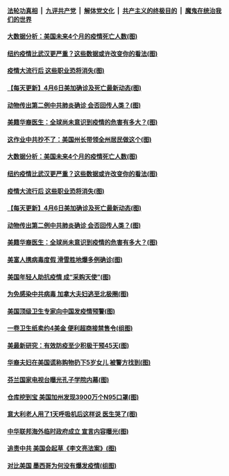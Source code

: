 ####  [法轮功真相](../../../../basic/blob/master/README.md?t=04070001) &nbsp;|&nbsp; [九评共产党](../../../../9ping.md/blob/master/README.md?t=04070001) &nbsp;|&nbsp; [解体党文化](../../../../jtdwh.md/blob/master/README.md?t=04070001)  &nbsp;|&nbsp; [共产主义的终极目的](../../../../gczydzjmd.md/blob/master/README.md?t=04070001) &nbsp;|&nbsp; [魔鬼在统治我们的世界](../../../../mgztzwmdsj.md/blob/master/README.md?t=04070001) 

#### [大数据分析：美国未来4个月的疫情死亡人数(图)](../pages/p3/928834.md?t=04070001) 

#### [纽约疫情比武汉更严重？这些数据或许改变你的看法(图)](../pages/p3/928826.md?t=04070001) 

#### [疫情大流行后 这些职业恐将消失(图)](../pages/p3/928823.md?t=04070001) 

#### [【每天更新】4月6日美加确诊及死亡最新动态(图)](../pages/p3/928262.md?t=04070001) 

#### [动物传出第二例中共肺炎确诊 会否回传人类？(图)](../pages/p3/928795.md?t=04070001) 

#### [美籍华裔医生：全球尚未意识到疫情的危害有多大？(图)](../pages/p3/928784.md?t=04070001) 

#### [这作业中共抄不了：美国州长带领全州居民做这个(图)](../pages/p3/928836.md?t=04070001) 

#### [大数据分析：美国未来4个月的疫情死亡人数(图)](../pages/p3/928834.md?t=04070001) 

#### [纽约疫情比武汉更严重？这些数据或许改变你的看法(图)](../pages/p3/928826.md?t=04070001) 

#### [疫情大流行后 这些职业恐将消失(图)](../pages/p3/928823.md?t=04070001) 

#### [【每天更新】4月6日美加确诊及死亡最新动态(图)](../pages/p3/928262.md?t=04070001) 

#### [动物传出第二例中共肺炎确诊 会否回传人类？(图)](../pages/p3/928795.md?t=04070001) 

#### [美籍华裔医生：全球尚未意识到疫情的危害有多大？(图)](../pages/p3/928784.md?t=04070001) 

#### [美富人携病毒度假 滑雪胜地爆多例确诊(图)](../pages/p3/928780.md?t=04070001) 

#### [美国年轻人助抗疫情 成“采购天使”(图)](../pages/p3/928762.md?t=04070001) 

#### [为免感染中共病毒 加拿大夫妇逃至北极圈(图)](../pages/p3/928760.md?t=04070001) 

#### [美国顶级卫生专家向中国发疫情预警(图)](../pages/p3/928689.md?t=04070001) 

#### [一卷卫生纸卖约4美金 便利超商接禁售令(组图)](../pages/p3/928683.md?t=04070001) 

#### [美最新研究：有效防疫至少积极干预45天(图)](../pages/p3/928681.md?t=04070001) 

#### [华裔夫妇在美国谎称购物扔下5岁女儿 被警方找到(图)](../pages/p3/928670.md?t=04070001) 

#### [芬兰国家电视台曝光孔子学院内幕(图)](../pages/p3/928669.md?t=04070001) 

#### [仓库挖到宝 美国加州发现3900万个N95口罩(图)](../pages/p3/928665.md?t=04070001) 

#### [意大利老人用了1天呼吸机后这样说 医生哭了(图)](../pages/p3/928548.md?t=04070001) 

#### [中华联邦海外临时政府成立 宣言内容曝光(图)](../pages/p3/928589.md?t=04070001) 

#### [追责中共 美国会起草《李文亮法案》(图)](../pages/p3/928581.md?t=04070001) 

#### [对比美国 墨西哥为何没有爆发疫情(组图)](../pages/p3/928550.md?t=04070001) 

